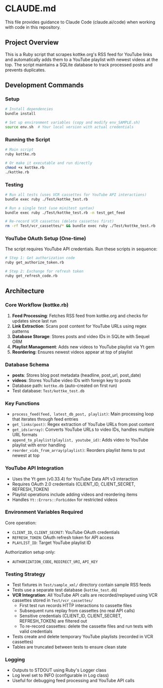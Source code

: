 # CLAUDE.md

This file provides guidance to Claude Code (claude.ai/code) when working with code in this repository.

## Project Overview

This is a Ruby script that scrapes kottke.org's RSS feed for YouTube links and automatically adds them to a YouTube playlist with newest videos at the top. The script maintains a SQLite database to track processed posts and prevents duplicates.

## Development Commands

### Setup
```bash
# Install dependencies
bundle install

# Set up environment variables (copy and modify env_SAMPLE.sh)
source env.sh  # Your local version with actual credentials
```

### Running the Script
```bash
# Main script
ruby kottke.rb

# Or make it executable and run directly
chmod +x kottke.rb
./kottke.rb
```

### Testing
```bash
# Run all tests (uses VCR cassettes for YouTube API interactions)
bundle exec ruby ./Test/kottke_test.rb

# Run a single test (use minitest syntax)
bundle exec ruby ./Test/kottke_test.rb -n test_get_feed

# Re-record VCR cassettes (delete cassettes first)
rm -rf Test/vcr_cassettes/* && bundle exec ruby ./Test/kottke_test.rb
```

### YouTube OAuth Setup (One-time)
The script requires YouTube API credentials. Run these scripts in sequence:
```bash
# Step 1: Get authorization code
ruby get_authorize_token.rb

# Step 2: Exchange for refresh token
ruby get_refresh_code.rb
```

## Architecture

### Core Workflow (kottke.rb)
1. **Feed Processing**: Fetches RSS feed from kottke.org and checks for updates since last run
2. **Link Extraction**: Scans post content for YouTube URLs using regex patterns
3. **Database Storage**: Stores posts and video IDs in SQLite with Sequel ORM
4. **Playlist Management**: Adds new videos to YouTube playlist via Yt gem
5. **Reordering**: Ensures newest videos appear at top of playlist

### Database Schema
- **posts**: Stores blog post metadata (headline, post_url, post_date)
- **videos**: Stores YouTube video IDs with foreign key to posts
- Database path: `kottke.db` (auto-created on first run)
- Test database: `Test/kottke_test.db`

### Key Functions
- `process_feed(feed, latest_db_post, playlist)`: Main processing loop that iterates through feed entries
- `get_links(post)`: Regex extraction of YouTube URLs from post content
- `get_ids(array)`: Converts YouTube URLs to video IDs, handles multiple URL formats
- `append_to_playlist(playlist, youtube_id)`: Adds video to YouTube playlist with error handling
- `reorder_vids_from_array(playlist)`: Reorders playlist items to put newest at top

### YouTube API Integration
- Uses the Yt gem (v0.33.4) for YouTube Data API v3 interaction
- Requires OAuth 2.0 credentials (CLIENT_ID, CLIENT_SECRET, REFRESH_TOKEN)
- Playlist operations include adding videos and reordering items
- Handles `Yt::Errors::Forbidden` for restricted videos

### Environment Variables Required
Core operation:
- `CLIENT_ID`, `CLIENT_SECRET`: YouTube OAuth credentials
- `REFRESH_TOKEN`: OAuth refresh token for API access
- `PLAYLIST_ID`: Target YouTube playlist ID

Authorization setup only:
- `AUTHORIZATION_CODE`, `REDIRECT_URI`, `API_KEY`

### Testing Strategy
- Test fixtures in `Test/sample_xml/` directory contain sample RSS feeds
- Tests use a separate test database (`kottke_test.db`)
- **VCR Integration**: All YouTube API calls are recorded/replayed using VCR cassettes stored in `Test/vcr_cassettes/`
  - First test run records HTTP interactions to cassette files
  - Subsequent runs replay from cassettes (no real API calls)
  - Sensitive credentials (CLIENT_ID, CLIENT_SECRET, REFRESH_TOKEN) are filtered out
  - To re-record cassettes: delete the cassette files and run tests with valid credentials
- Tests create and delete temporary YouTube playlists (recorded in VCR cassettes)
- Tables are truncated between tests to ensure clean state

### Logging
- Outputs to STDOUT using Ruby's Logger class
- Log level set to INFO (configurable in Log class)
- Useful for debugging feed processing and YouTube API calls
